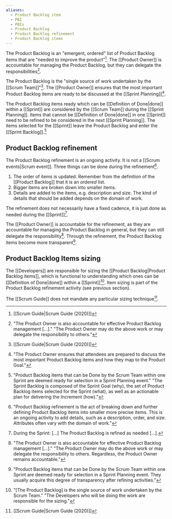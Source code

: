 ```yaml
---
aliases:
  - Product Backlog item
  - PBI
  - PBIs
  - Product Backlog
  - Product Backlog refinement
  - Product Backlog items
---
```

The Product Backlog is an "emergent, ordered" list of Product Backlog items that are "needed to improve the product"[^scrum-guide-2020]. The [[Product Owner]] is accountable for managing the Product Backlog, but they can delegate the responsibilities[^po-responsible-backlog].

[^po-responsible-backlog]: "The Product Owner is also accountable for effective Product Backlog management \[...\]." "The Product Owner may do the above work or may delegate the responsibility to others."[^scrum-guide-2020]

The Product Backlog is the "single source of work undertaken by the [[Scrum Team]]"[^scrum-guide-2020]. The [[Product Owner]] ensures that the most important Product Backlog items are ready to be discussed at the [[Sprint Planning]][^po-pbi-ready].

[^po-pbi-ready]:"The Product Owner ensures that attendees are prepared to discuss the most important Product Backlog items and how they map to the Product Goal."[^scrum-guide-2020]

The Product Backlog items ready which can be [[Definition of Done|done]] within a [[Sprint]] are considered by the [[Scrum Team]] during the [[Sprint Planning]]. Items that cannot be [[Definition of Done|done]] in one [[Sprint]] need to be refined to be considered in the next [[Sprint Planning]]. The items selected for the [[Sprint]] leave the Product Backlog and enter the [[Sprint Backlog]].[^pbi-planning]

[^pbi-planning]:"Product Backlog items that can be Done by the Scrum Team within one Sprint are deemed ready for selection in a Sprint Planning event." "The Sprint Backlog is composed of the Sprint Goal (why), the set of Product Backlog items selected for the Sprint (what), as well as an actionable plan for delivering the Increment (how)."[^scrum-guide-2020]

## Product Backlog refinement

The Product Backlog refinement is an ongoing activity. It is not a [[Scrum events|Scrum event]]. Three things can be done during the refinement[^refinement-definition].
1. The order of items is updated. Remember from the definition of the [[Product Backlog]] that it is an *ordered* list.
2. Bigger items are broken down into smaller items.
3. Details are added to the items, e.g. description and size. The kind of details that should be added depends on the domain of work.

[^refinement-definition]: "Product Backlog refinement is the act of breaking down and further defining Product Backlog items into smaller more precise items. This is an ongoing activity to add details, such as a description, order, and size. Attributes often vary with the domain of work."[^scrum-guide-2020]

The refinement does not necessarily have a fixed cadence, it is just done as needed during the [[Sprint]][^refinement-as-needed].

[^refinement-as-needed]: During the Sprint: \[...\] The Product Backlog is refined as needed \[...\].

The [[Product Owner]] is accountable for the refinement, as they are accountable for managing the Product Backlog in general, but they can still delegate the responsibility[^po-accountable-refinement].
Through the refinement, the Product Backlog items become more transparent[^refinement-transparency].

[^po-accountable-refinement]: "The Product Owner is also accountable for effective Product Backlog management \[...\]." "The Product Owner may do the above work or may delegate the responsibility to others. Regardless, the Product Owner remains accountable."[^scrum-guide-2020]
[^refinement-transparency]: "Product Backlog items that can be Done by the Scrum Team within one Sprint are deemed ready for selection in a Sprint Planning event. They usually acquire this degree of transparency after refining activities."[^scrum-guide-2020]
## Product Backlog Items sizing

The [[Developers]] are responsible for sizing the [[Product Backlog|Product Backlog items]], which is functional to understanding which ones can be [[Definition of Done|done]] within a [[Sprint]][^developers-sizing]. Item sizing is part of the Product Backlog refinement activity (see previous section).

[^developers-sizing]:"\[The Product Backlog\] is the single source of work undertaken by the Scrum Team." "The Developers who will be doing the work are responsible for the sizing."[^scrum-guide-2020]

The [[Scrum Guide]] does not mandate any particular sizing technique[^scrum-guide-2020].


[^scrum-guide-2020]: [[Scrum Guide|Scrum Guide (2020)]]
